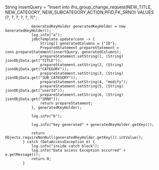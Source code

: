 String insertQuery = "Insert into ifrs_group_change_request(NEW_TITLE, NEW_CATEGORY, NEW_SUBCATEGORY,ACTION,PFID,FK_SRNO) VALUES (?, ?, ?, ?, ?, ?)";

                GeneratedKeyHolder generatedKeyHolder = new GeneratedKeyHolder();
                log.info("a");
                jdbcTemplate.update(conn -> {
                    String[] generatedColumns = {"ID"};
                    PreparedStatement prepareStatement = conn.prepareStatement(insertQuery, generatedColumns);
                    prepareStatement.setString(1, (String) jsonObjData.get("TITLE"));
                    prepareStatement.setString(2, (String) jsonObjData.get("CATEGORY"));
                    prepareStatement.setString(3, (String) jsonObjData.get("SUB_CATEGORY"));
                    prepareStatement.setString(4, "modify");
                    prepareStatement.setString(5, (String) jsonObjData.get("userId"));
                    prepareStatement.setString(6, (String) jsonObjData.get("SRNO"));
                    return prepareStatement;
                }, generatedKeyHolder);

                log.info("b");

                log.info("key generated" + generatedKeyHolder.getKey());

                return Objects.requireNonNull(generatedKeyHolder.getKey()).intValue();
            } catch (DataAccessException e) {
                log.info("inside catch block");
                log.info("Data access Exception occurred" + e.getMessage());
                return 0;
            }
